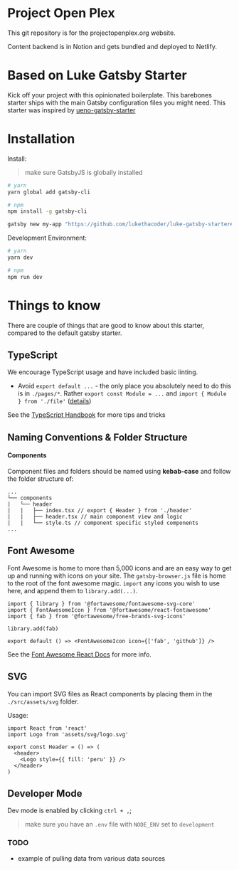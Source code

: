 # Project Open Plex

This git repository is for the projectopenplex.org website.

Content backend is in Notion and gets bundled and deployed to Netlify.

# Based on Luke Gatsby Starter

Kick off your project with this opinionated boilerplate. This barebones starter ships with the main Gatsby configuration files you might need. This starter was inspired by [ueno-gatsby-starter](https://github.com/ueno-llc/ueno-gatsby-starter)

# Installation

Install:

> make sure GatsbyJS is globally installed

```bash
# yarn
yarn global add gatsby-cli

# npm
npm install -g gatsby-cli
```

```bash
gatsby new my-app "https://github.com/lukethacoder/luke-gatsby-starter#master --recursive"
```

Development Environment:

```bash
# yarn
yarn dev

# npm
npm run dev
```

# Things to know

There are couple of things that are good to know about this starter, compared to the default gatsby starter.

## TypeScript

We encourage TypeScript usage and have included basic linting.

- Avoid `export default ...` - the only place you absolutely need to do this is in `./pages/*`. Rather `export const Module = ...` and `import { Module } from './file'` ([details](https://basarat.gitbooks.io/typescript/docs/tips/defaultIsBad.html))

See the [TypeScript Handbook](https://basarat.gitbooks.io/typescript) for more tips and tricks

## Naming Conventions & Folder Structure

#### Components

Component files and folders should be named using **kebab-case** and follow the folder structure of:

```
...
└── components
|   └── header
|   |   ├── index.tsx // export { Header } from './header'
|   |   ├── header.tsx // main component view and logic
|   |   └── style.ts // component specific styled components
...
```

## Font Awesome

Font Awesome is home to more than 5,000 icons and are an easy way to get up and running with icons on your site. The `gatsby-browser.js` file is home to the root of the font awesome magic. `import` any icons you wish to use here, and append them to `library.add(...)`.

```tsx
import { library } from '@fortawesome/fontawesome-svg-core'
import { FontAwesomeIcon } from '@fortawesome/react-fontawesome'
import { fab } from '@fortawesome/free-brands-svg-icons'

library.add(fab)

export default () => <FontAwesomeIcon icon={['fab', 'github']} />
```

See the [Font Awesome React Docs](https://github.com/FortAwesome/react-fontawesome) for more info.

## SVG

You can import SVG files as React components by placing them in the `./src/assets/svg` folder.

Usage:

```tsx
import React from 'react'
import Logo from 'assets/svg/logo.svg'

export const Header = () => (
  <header>
    <Logo style={{ fill: 'peru' }} />
  </header>
)
```

## Developer Mode

Dev mode is enabled by clicking `ctrl + ,`;

> make sure you have an `.env` file with `NODE_ENV` set to `development`

### TODO

- example of pulling data from various data sources
